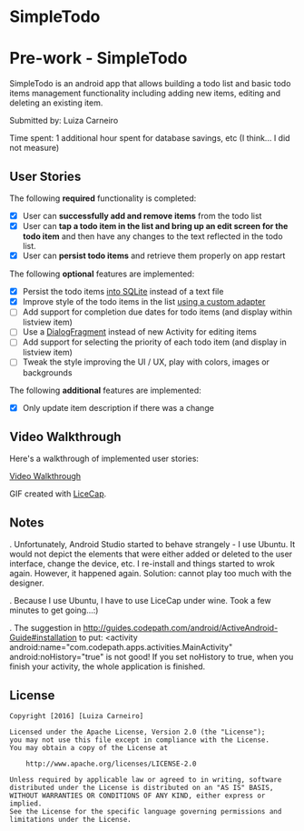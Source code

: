 # SimpleTodo

# Pre-work - SimpleTodo

SimpleTodo is an android app that allows building a todo list and basic todo items management functionality including adding new items, editing and deleting an existing item.

Submitted by: Luiza Carneiro

Time spent: 1 additional hour spent for database savings, etc (I think... I did not measure)

## User Stories

The following **required** functionality is completed:

* [x] User can **successfully add and remove items** from the todo list
* [x] User can **tap a todo item in the list and bring up an edit screen for the todo item** and then have any changes to the text reflected in the todo list.
* [x] User can **persist todo items** and retrieve them properly on app restart

The following **optional** features are implemented:

* [x] Persist the todo items [into SQLite](http://guides.codepath.com/android/Persisting-Data-to-the-Device#sqlite) instead of a text file
* [x] Improve style of the todo items in the list [using a custom adapter](http://guides.codepath.com/android/Using-an-ArrayAdapter-with-ListView)
* [ ] Add support for completion due dates for todo items (and display within listview item)
* [ ] Use a [DialogFragment](http://guides.codepath.com/android/Using-DialogFragment) instead of new Activity for editing items
* [ ] Add support for selecting the priority of each todo item (and display in listview item)
* [ ] Tweak the style improving the UI / UX, play with colors, images or backgrounds

The following **additional** features are implemented:

* [x] Only update item description if there was a change

## Video Walkthrough 

Here's a walkthrough of implemented user stories:

[Video Walkthrough](http://i.imgur.com/4AyLZI5.gifv)

GIF created with [LiceCap](http://www.cockos.com/licecap/).

## Notes

. Unfortunately, Android Studio started to behave strangely - I use Ubuntu. It would not depict the elements that were either added or deleted to the user interface, change the device, etc. I re-install and things started to wrok again. However, it happened again. Solution: cannot play too much with the designer.

. Because I use Ubuntu, I have to use LiceCap under wine. Took a few minutes to get going...:)

. The suggestion in http://guides.codepath.com/android/ActiveAndroid-Guide#installation to put:
	<activity
            android:name="com.codepath.apps.activities.MainActivity"
            android:noHistory="true"
  is not good! If you set noHistory to true, when you finish your activity, the whole application is 	     finished.

## License

    Copyright [2016] [Luiza Carneiro]

    Licensed under the Apache License, Version 2.0 (the "License");
    you may not use this file except in compliance with the License.
    You may obtain a copy of the License at

        http://www.apache.org/licenses/LICENSE-2.0

    Unless required by applicable law or agreed to in writing, software
    distributed under the License is distributed on an "AS IS" BASIS,
    WITHOUT WARRANTIES OR CONDITIONS OF ANY KIND, either express or implied.
    See the License for the specific language governing permissions and
    limitations under the License.
